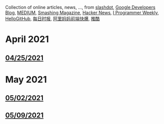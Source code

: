 Collection of online articles, news, ..., from [slashdot](https://slashdot.org/), [Google Developers Blog](https://developers.googleblog.com/), [MEDIUM](https://medium.com/), [Smashing Magazine](https://www.smashingmagazine.com/), [Hacker News](https://news.ycombinator.com/), [I Programmer Weekly](https://www.i-programmer.info/i-programmer-weekly), [
HelloGitHub](https://hellogithub.com/), [每日时报](https://wubaiqing.github.io/zaobao/), [阿里妈妈前端快爆](https://zhuanlan.zhihu.com/mm-fe), [推酷](https://www.tuicool.com/)

# April 2021
## [04/25/2021](2021/0425.md)

# May 2021
## [05/02/2021](2021/0502.md)
## [05/09/2021](2021/0509.md)
